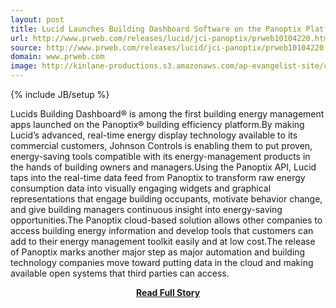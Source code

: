 ```yaml
---
layout: post
title: Lucid Launches Building Dashboard Software on the Panoptix Platform by Johnson Controls
url: http://www.prweb.com/releases/lucid/jci-panoptix/prweb10104220.htm
source: http://www.prweb.com/releases/lucid/jci-panoptix/prweb10104220.htm
domain: www.prweb.com
image: http://kinlane-productions.s3.amazonaws.com/ap-evangelist-site/curated/screenshots/9352_api500_com.png
---
```

{% include JB/setup %}<p>Lucids Building Dashboard® is among the first building energy management apps launched on the Panoptix® building efficiency platform.By making Lucid’s advanced, real-time energy display technology available to its commercial customers, Johnson Controls is enabling them to put proven, energy-saving tools compatible with its energy-management products in the hands of building owners and managers.Using the Panoptix API, Lucid taps into the real-time data feed from Panoptix to transform raw energy consumption data into visually engaging widgets and graphical representations that engage building occupants, motivate behavior change, and give building managers continuous insight into energy-saving opportunities.The Panoptix cloud-based solution allows other companies to access building energy information and develop tools that customers can add to their energy management toolkit easily and at low cost.The release of Panoptix marks another major step as major automation and building technology companies move toward putting data in the cloud and making available open systems that third parties can access.</p>
<center><p><a href="http://www.prweb.com/releases/lucid/jci-panoptix/prweb10104220.htm" style='padding:25px; font-sze:18px; font-weight: bold;'>Read Full Story</a></p></center>
